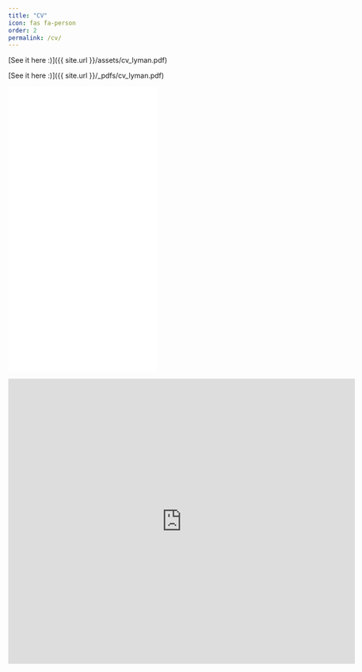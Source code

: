 ```yaml
---
title: "CV"
icon: fas fa-person
order: 2
permalink: /cv/
---
```


[//]: # (![Desktop View]&#40;{{site.url}}/cv_lyman.pdf&#41;{: width="100" height="1000" type="application/pdf"})

[//]: # (_Full screen width and center alignment_)

[//]: # ()
[//]: # ()
[See it here :)]({{ site.url }}/assets/cv_lyman.pdf)

[See it here :)]({{ site.url }}/_pdfs/cv_lyman.pdf)

[//]: # ()
[//]: # ()
<embed src="{{ site.url }}/_pdfs/cv_lyman.pdf" width="300" height="575" type="application/pdf">

<embed src="https://github.com/KostyaLyman/kostyalyman.github.io/blob/gh-pages-01/_pdfs/cv-lyman.pdf" width="700" height="575" type="application/pdf">
